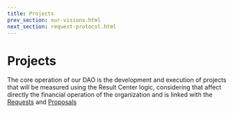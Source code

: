 ```yaml
---
title: Projects
prev_section: our-visions.html
next_section: request-protocol.html
---
```


Projects
========

The core operation of our DAO is the development and execution of projects that will be measured using the Result Center logic, considering that affect directly the financial operation of the organization and is linked with the [Requests](request-protocol.html)  and [Proposals](proposals.html) 